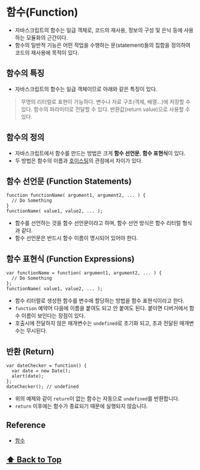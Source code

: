 # 함수(Function)

* 자바스크립트의 함수는 일급 객체로, 코드의 재사용, 정보의 구성 및 은닉 등에 사용하는 모듈화의 근간이다.
* 함수의 일반적 기능은 어떤 작업을 수행하는 문(statement)들의 집합을 정의하여 코드의 재사용에 목적이 있다. 


## 함수의 특징

* 자바스크립트의 함수는 일급 객체이므로 아래와 같은 특징이 있다.

> 무명의 리터럴로 표현이 가능하다.
변수나 자료 구조(객체, 배열…)에 저장할 수 있다.
함수의 파라미터로 전달할 수 있다.
반환값(return value)으로 사용할 수 있다.

## 함수의 정의

* 자바스크립트에서 함수를 만드는 방법은 크게 **함수 선언문**, **함수 표현식**이 있다.  
* 두 방법은 함수의 이름과 [호이스팅](javascript/js_hoisting/README.md)의 관점에서 차이가 있다.  



## 함수 선언문 (Function Statements)

```javacript
function functionName( argument1, argument2, ... ) {
  // Do Something
}
functionName( value1, value2, ... );
```
* 함수를 선언하는 것을 함수 선언문이라고 하며, 함수 선언 방식은 함수 리터럴 형식과 같다.  
* 함수 선언문은 반드시 함수 이름이 명시되어 있어야 한다.



## 함수 표현식 (Function Expressions)


```javacript
var functionName = function( argument1, argument2, ... ) {
  // Do Something
};
functionName( value1, value2, ... );
```
* 함수 리터럴로 생성한 함수를 변수에 할당하는 방법을 함수 표현식이라고 한다. 
* `function` 예약어 다음에 이름을 붙여도 되고 안 붙여도 된다. 붙이면 디버거에서 함수 이름이 보인다는 장점이 있다.  
* 호출시에 전달하지 않은 매개변수는 `undefined`로 초기화 되고, 초과 전달된 매개변수는 무시된다.


## 반환 (Return)


```javacript
var dateChecker = function() {
  var date = new Date();
  alert(date);
};
dateChecker(); // undefined
```

* 위의 예제와 같이 `return`이 없는 함수는 자동으로 `undefined`를 반환합니다.  
* `return` 이후에는 함수가 종료되기 때문에 실행되지 않습니다. 



## Reference

- [함수](https://www.zerocho.com/category/JavaScript/post/572dcbbd2115c895b0f248fd)




 **[⬆  Back to Top](#함수function)**
---
